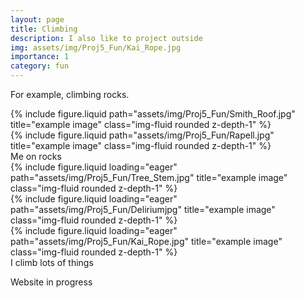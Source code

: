 ```yaml
---
layout: page
title: Climbing
description: I also like to project outside
img: assets/img/Proj5_Fun/Kai_Rope.jpg
importance: 1
category: fun
---
```


For example, climbing rocks.  


<div class="row justify-content-sm-center">
    <div class="col-sm-6 mt-3 mt-md-0">
        {% include figure.liquid path="assets/img/Proj5_Fun/Smith_Roof.jpg" title="example image" class="img-fluid rounded z-depth-1" %}
    </div>
    <div class="col-sm-6 mt-3 mt-md-0">
        {% include figure.liquid path="assets/img/Proj5_Fun/Rapell.jpg" title="example image" class="img-fluid rounded z-depth-1" %}
    </div>
</div>
<div class="caption">
    Me on rocks
</div>


<div class="row">
    <div class="col-sm mt-3 mt-md-0">
        {% include figure.liquid loading="eager" path="assets/img/Proj5_Fun/Tree_Stem.jpg" title="example image" class="img-fluid rounded z-depth-1" %}
    </div>
    <div class="col-sm mt-3 mt-md-0">
        {% include figure.liquid loading="eager" path="assets/img/Proj5_Fun/Deliriumjpg" title="example image" class="img-fluid rounded z-depth-1" %}
    </div>
    <div class="col-sm mt-3 mt-md-0">
        {% include figure.liquid loading="eager" path="assets/img/Proj5_Fun/Kai_Rope.jpg" title="example image" class="img-fluid rounded z-depth-1" %}
    </div>
</div>
<div class="caption">
    I climb lots of things
</div>


Website in progress

